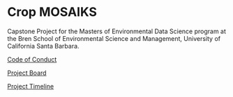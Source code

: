 # Crop MOSAIKS

Capstone Project for the Masters of Environmental Data Science program at the Bren School of Environmental Science and Management, University of California Santa Barbara. 

[Code of Conduct](https://github.com/cropmosaiks/.github/blob/main/CODE_OF_CONDUCT.md)

[Project Board](https://github.com/orgs/cropmosaiks/projects/1)

[Project Timeline](https://github.com/cropmosaiks/.github/issues/42)

